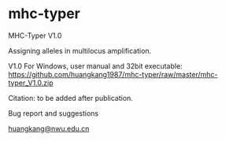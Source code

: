 # mhc-typer
MHC-Typer V1.0

Assigning alleles in multilocus amplification. 

V1.0 For Windows, user manual and 32bit executable:
https://github.com/huangkang1987/mhc-typer/raw/master/mhc-typer_V1.0.zip

Citation:
to be added after publication.

Bug report and suggestions

huangkang@nwu.edu.cn
